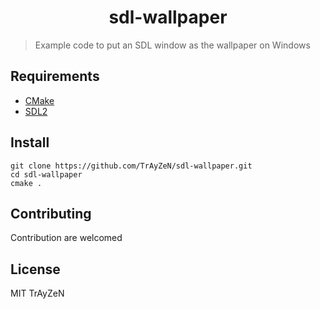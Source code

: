 <h1 align="center">
    sdl-wallpaper
</h1>

> Example code to put an SDL window as the wallpaper on Windows

## Requirements
- [CMake](https://cmake.org/download/)
- [SDL2](https://www.libsdl.org/download-2.0.php)

## Install
```
git clone https://github.com/TrAyZeN/sdl-wallpaper.git
cd sdl-wallpaper
cmake .
```

## Contributing
Contribution are welcomed

## License
MIT TrAyZeN
